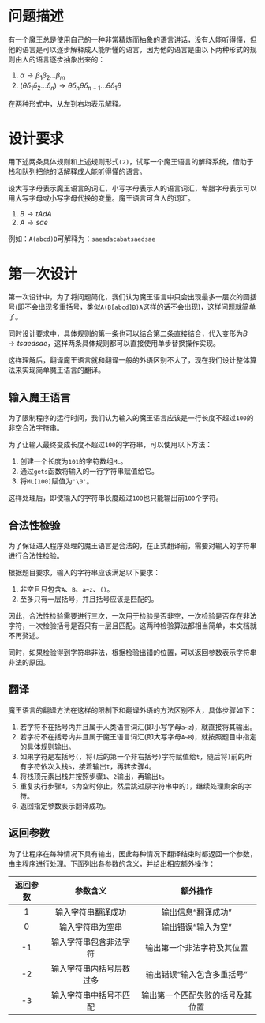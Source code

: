 # 问题描述
有一个魔王总是使用自己的一种非常精炼而抽象的语言讲话，没有人能听得懂，但他的语言是可以逐步解释成人能听懂的语言，因为他的语言是由以下两种形式的规则由人的语言逐步抽象出来的：

1. $\alpha\rightarrow\beta_1\beta_2...\beta_m$
2. $(\theta\delta_1\delta_2...\delta_n)\rightarrow\theta\delta_n\theta\delta_{n-1}...\theta\delta_1\theta$

在两种形式中，从左到右均表示解释。

# 设计要求
用下述两条具体规则和上述规则形式`(2)`，试写一个魔王语言的解释系统，借助于栈和队列把他的话解释成人能听得懂的语言。

设大写字母表示魔王语言的词汇，小写字母表示人的语言词汇，希腊字母表示可以用大写字母或小写字母代换的变量。魔王语言可含人的词汇。

1. $B\rightarrow tAdA$
2. $A\rightarrow sae$

例如：`A(abcd)B`可解释为：`saeadacabatsaedsae`

# 第一次设计
第一次设计中，为了将问题简化，我们认为魔王语言中只会出现最多一层次的圆括号(即不会出现多重括号，类似`A(B[abcd]B)A`这样的话不会出现)，这样问题就简单了。

同时设计要求中，具体规则的第一条也可以结合第二条直接结合，代入变形为$B\rightarrow tsaedsae$，这样两条具体规则都可以直接使用单步替换操作实现。

这样理解后，翻译魔王语言就和翻译一般的外语区别不大了，现在我们设计整体算法来实现简单魔王语言的翻译。

## 输入魔王语言
为了限制程序的运行时间，我们认为输入的魔王语言应该是一行长度不超过`100`的非空合法字符串。

为了让输入最终变成长度不超过`100`的字符串，可以使用以下方法：

1. 创建一个长度为`101`的字符数组`ML`。
2. 通过`gets`函数将输入的一行字符串赋值给它。
3. 将`ML[100]`赋值为`'\0'`。

这样处理后，即使输入的字符串长度超过`100`也只能输出前`100`个字符。

## 合法性检验
为了保证进入程序处理的魔王语言是合法的，在正式翻译前，需要对输入的字符串进行合法性检验。

根据题目要求，输入的字符串应该满足以下要求：

1. 非空且只包含`A`、`B`、`a~z`、`()`。
2. 至多只有一层括号，并且括号应该是匹配的。

因此，合法性检验需要进行三次，一次用于检验是否非空，一次检验是否存在非法字符，一次检验括号是否只有一层且匹配。这两种检验算法都相当简单，本文档就不再赘述。

同时，如果检验得到字符串非法，根据检验出错的位置，可以返回参数表示字符串非法的原因。

## 翻译
魔王语言的翻译方法在这样的限制下和翻译外语的方法区别不大，具体步骤如下：

1. 若字符不在括号内并且属于人类语言词汇(即小写字母`a~z`)，就直接将其输出。
2. 若字符不在括号内并且属于魔王语言词汇(即大写字母`A~B`)，就按照题目中指定的具体规则输出。
3. 如果字符是左括号`(`，将`(`后的第一个非右括号`)`字符赋值给`t`，随后将`)`前的所有字符依次入栈`S`，接着输出`t`，再转步骤4。
4. 将栈顶元素出栈并按照步骤`1`、`2`输出，再输出`t`。
5. 重复执行步骤`4`，`S`为空时停止，然后跳过原字符串中的`)`，继续处理剩余的字符。
6. 返回指定参数表示翻译成功。

## 返回参数
为了让程序在每种情况下具有输出，因此每种情况下翻译结束时都返回一个参数，由主程序进行处理。下面列出各参数的含义，并给出相应额外操作：

| 返回参数 | 参数含义 | 额外操作 |
| :-: | :-: | :-: |
| 1 | 输入字符串翻译成功 | 输出信息“翻译成功” |
| 0 | 输入字符串为空串 | 输出错误“输入为空” |
| -1 | 输入字符串包含非法字符 | 输出第一个非法字符及其位置 |
| -2 | 输入字符串内括号层数过多 | 输出错误“输入包含多重括号” |
| -3 | 输入字符串中括号不匹配 | 输出第一个匹配失败的括号及其位置 |